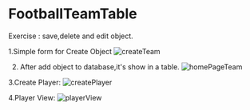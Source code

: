 # FootballTeamTable
Exercise : save,delete and edit object.
  
  
  1.Simple form for Create Object
![createTeam](https://user-images.githubusercontent.com/82029922/136062502-2e1d9b3b-a586-4972-a151-d711f3101837.jpg)


  2. After add object to database,it's show in a table.
  ![homePageTeam](https://user-images.githubusercontent.com/82029922/136062541-447c0813-03da-49fe-8bf1-3f13a2c06d47.jpg)

  3.Create Player:
  ![createPlayer](https://user-images.githubusercontent.com/82029922/136226471-86c4aeb3-0c52-4dc4-a514-61766ff68fb7.jpg)
  
  4.Player View:
  ![playerView](https://user-images.githubusercontent.com/82029922/136226615-8dcf92f7-bd85-4160-baa3-d85ba2f9b14e.jpg)


